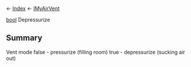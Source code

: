← [Index](Api-Index) ← [IMyAirVent](SpaceEngineers.Game.ModAPI.Ingame.IMyAirVent)

[bool](System.Boolean) Depressurize

## Summary

Vent mode false - pressurize (filling room) true - depressurize (sucking air out)

